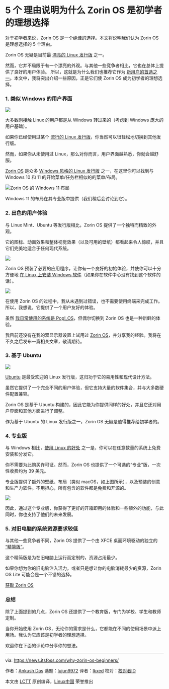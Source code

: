 [#]: subject: "5 Reasons Why Zorin OS is an Ideal Choice for Beginners"
[#]: via: "https://news.itsfoss.com/why-zorin-os-beginners/"
[#]: author: "Ankush Das https://news.itsfoss.com/author/ankush/"
[#]: collector: "lujun9972"
[#]: translator: "lkxed"
[#]: reviewer: " "
[#]: publisher: " "
[#]: url: " "

5 个 理由说明为什么 Zorin OS 是初学者的理想选择
======
对于初学者来说，Zorin OS 是一个绝佳的选择。本文将说明我们认为 Zorin OS 是理想选择的 5 个理由。

Zorin OS 无疑是目前最 [漂亮的 Linux 发行版][1] 之一。

然而，它并不局限于有一个漂亮的外观。与其他一些竞争者相比，它也在总体上提供了良好的用户体验。
所以，这就是为什么我们也推荐它作为 [新用户的首选之一][2]。本文中，我将突出介绍一些原因，正是它们使 Zorin OS 成为初学者的理想选择。

### 1. 类似 Windows 的用户界面

![][3]

大多数刚接触 Linux 的用户都是从 Windows 转过来的（考虑到 Windows 庞大的用户基础）。

如果你已经使用过某个 [流行的 Linux 发行版][4]，你当然可以很轻松地切换到其他发行版。

然而，如果你从未使用过 Linux，那么对你而言，用户界面越熟悉，你就会越舒服。

[Zorin OS][5] 是众多 [Windows 风格的 Linux 发行版][6] 之一，在这里你可以找到与Windows 10 和 11 的开始菜单/任务栏相似的的菜单/布局。

![Zorin OS 的 Windows 11 布局][16]

Windows 11 的布局在其专业版中提供（我们稍后会讨论到它）。

### 2. 出色的用户体验

与 Linux Mint、Ubuntu 等发行版相比，Zorin OS 提供了一个独特而精致的外观。

它的图标、动画效果和整体视觉效果（以及可用的壁纸）都看起来令人惊叹，并且它们完美地适合于任何现代系统。

![][7]

Zorin OS 预装了必要的应用程序，让你有一个良好的初始体验，并使你可以十分方便地 [在 Linux 上安装 Windows 软件][8]（如果你在软件中心没有找到这个软件的话）。

![][9]

在使用 Zorin OS 的过程中，我从未遇到过错误，也不需要使用终端来完成工作。所以，我想说，它提供了一个用户友好的体验。

虽然 [我日常使用的系统是 Pop!_OS][10]，但偶尔切换到 Zorin OS 也是一种新鲜的体验。

我目前还没有在我的双显示器设置上试用过 [Zorin OS][5]，并分享我的经验。我将在不久之后发布一篇相关文章，敬请期待。

### 3. 基于 Ubuntu

![][11]

[Ubuntu][12] 是最受欢迎的 Linux 发行版，这归功于它的易用性和现代设计方法。

虽然它提供了一个完全不同的用户体验，但它支持大量的软件集合，并与大多数硬件配置兼容。

Zorin OS 是基于 Ubuntu 构建的，因此它能为你提供同样的好处，并且它还对用户界面和其他方面进行了调整。

作为基于 Ubuntu 的 Linux 发行版之一，Zorin OS 无疑是值得推荐给初学者的。

### 4. 专业版

与 Windows 相比，[使用 Linux 的好处][13] 之一是，你可以在任意数量的系统上免费安装和分发它。

你不需要为此购买许可证。然而，Zorin OS 也提供了一个可选的“专业”版，一次性收费约为 39 美元。

专业版提供了额外的壁纸、布局（类似 macOS，如上图所示），以及预装的创意和生产力软件。不用担心，所有包含的软件都是免费和开源的。

![][17]

因此，通过这个专业版，你获得了更好的开箱即用的体验和一些额外的功能，与此同时，你也支持了他们的未来发展。

### 5. 对旧电脑的系统资源要求较低

与其他一些竞争者不同，Zorin OS 提供了一个由 XFCE 桌面环境驱动的独立的 [“精简版”][15]。

这个精简版是为在旧电脑上运行而定制的，资源占用最少。

如果你想为你的旧电脑注入活力，或者只是想让你的电脑消耗最少的资源，Zorin OS Lite 可能会是一个不错的选择。

[获取 Zorin OS][5]

### 总结

除了上面提到的几点，Zorin OS 还提供了一个教育版，专门为学校、学生和教师定制。

当你开始使用 Zorin OS，无论你的需求是什么，它都能在不同的使用场景中派上用场。我认为它应该是初学者的理想选择。

欢迎你在下面的评论中分享你的想法。

--------------------------------------------------------------------------------

via: https://news.itsfoss.com/why-zorin-os-beginners/

作者：[Ankush Das][a]
选题：[lujun9972][b]
译者：[lkxed](https://github.com/lkxed)
校对：[校对者ID](https://github.com/校对者ID)

本文由 [LCTT](https://github.com/LCTT/TranslateProject) 原创编译，[Linux中国](https://linux.cn/) 荣誉推出

[a]: https://news.itsfoss.com/author/ankush/
[b]: https://github.com/lujun9972
[1]: https://itsfoss.com/beautiful-linux-distributions/
[2]: https://itsfoss.com/best-linux-beginners/
[3]: https://i0.wp.com/news.itsfoss.com/wp-content/uploads/2021/12/zorin-os-desktop-16-lite.jpg?w=1200&ssl=1
[4]: https://itsfoss.com/best-linux-distributions/
[5]: https://zorin.com/os/
[6]: https://itsfoss.com/windows-like-linux-distributions/
[7]: https://i0.wp.com/news.itsfoss.com/wp-content/uploads/2021/08/zorin-photo-app.png?w=857&ssl=1
[8]: https://itsfoss.com/use-windows-applications-linux/
[9]: https://i0.wp.com/news.itsfoss.com/wp-content/uploads/2021/08/slack-windows-install.png?w=943&ssl=1
[10]: https://itsfoss.com/why-use-pop-os/
[11]: https://i0.wp.com/news.itsfoss.com/wp-content/uploads/2022/03/ubuntu-illustration.png?w=1000&ssl=1
[12]: https://itsfoss.com/getting-started-with-ubuntu/
[13]: https://itsfoss.com/linux-better-than-windows/
[14]: https://zorin.com/os/pro/
[15]: https://news.itsfoss.com/zorin-os-16-lite-release/
[16]: https://i0.wp.com/news.itsfoss.com/wp-content/uploads/2021/08/zorin-os-16-windows-11-layout.png?resize=1568%2C882&ssl=1
[17]: https://i0.wp.com/news.itsfoss.com/wp-content/uploads/2022/03/zorin-os-16-pro-scaled-1.jpg?w=1200&ssl=1
